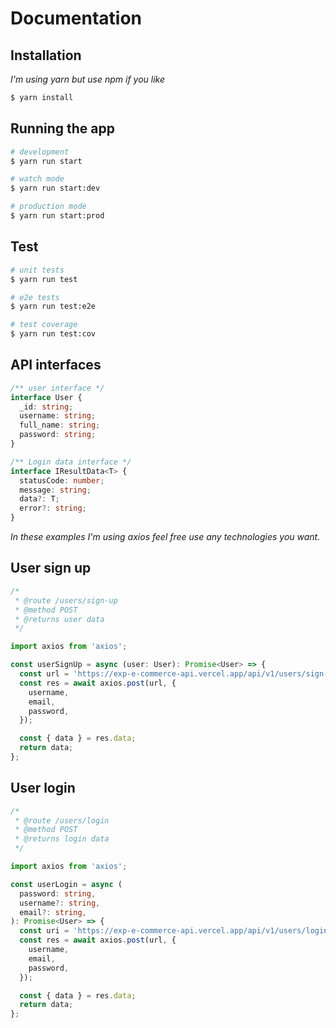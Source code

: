 # Documentation

## Installation

_I'm using yarn but use npm if you like_

```bash
$ yarn install
```

## Running the app

```bash
# development
$ yarn run start

# watch mode
$ yarn run start:dev

# production mode
$ yarn run start:prod
```

## Test

```bash
# unit tests
$ yarn run test

# e2e tests
$ yarn run test:e2e

# test coverage
$ yarn run test:cov
```

## API interfaces

```typescript
/** user interface */
interface User {
  _id: string;
  username: string;
  full_name: string;
  password: string;
}

/** Login data interface */
interface IResultData<T> {
  statusCode: number;
  message: string;
  data?: T;
  error?: string;
}
```

_In these examples I'm using axios feel free use any technologies you want._

## User sign up

```typescript
/*
 * @route /users/sign-up
 * @method POST
 * @returns user data
 */

import axios from 'axios';

const userSignUp = async (user: User): Promise<User> => {
  const url = 'https://exp-e-commerce-api.vercel.app/api/v1/users/sign-up';
  const res = await axios.post(url, {
    username,
    email,
    password,
  });

  const { data } = res.data;
  return data;
};
```

## User login

```typescript
/*
 * @route /users/login
 * @method POST
 * @returns login data
 */

import axios from 'axios';

const userLogin = async (
  password: string,
  username?: string,
  email?: string,
): Promise<User> => {
  const uri = 'https://exp-e-commerce-api.vercel.app/api/v1/users/login';
  const res = await axios.post(url, {
    username,
    email,
    password,
  });

  const { data } = res.data;
  return data;
};
```
